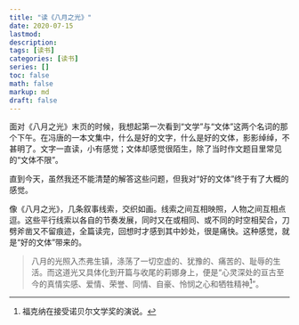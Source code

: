 ```yaml
---
title: "读《八月之光》"
date: 2020-07-15
lastmod:
description:
tags: [读书]
categories: [读书]
series: []
toc: false
math: false
markup: md
draft: false
---
```


面对《八月之光》末页的时候，我想起第一次看到“文学”与“文体”这两个名词的那个下午。在冯唐的一本文集中，什么是好的文字，什么是好的文体，影影绰绰，不甚明了。文字一直读，小有感觉；文体却感觉很陌生，除了当时作文题目里常见的“文体不限”。

直到今天，虽然我还不能清楚的解答这些问题，但我对“好的文体”终于有了大概的感觉。

像《八月之光》，几条叙事线索，交织如画。线索之间互相映照，人物之间互相点逗。这些平行线索以各自的节奏发展，同时又在或相同、或不同的时空相契合，刀劈斧凿又不留痕迹，全篇读完，回想时才感到其中妙处，很是痛快。这种感觉，就是“好的文体”带来的。

> 八月的光照入杰弗生镇，涤荡了一切空虚的、犹豫的、痛苦的、耻辱的生活。而这道光又具体化到开篇与收尾的莉娜身上，便是“心灵深处的亘古至今的真情实感、爱情、荣誉、同情、自豪、怜悯之心和牺牲精神[^1]”。

[^1]: 福克纳在接受诺贝尔文学奖的演说。